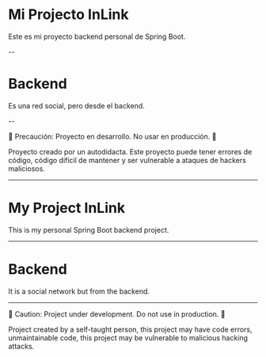 # Mi Projecto InLink

Este es mi proyecto backend personal de Spring Boot.

--

# Backend

Es una red social, pero desde el backend.

--

🚧 Precaución: Proyecto en desarrollo. No usar en producción. 🚧

 Proyecto creado por un autodidacta. Este proyecto puede tener errores de código, código difícil de mantener y ser vulnerable a ataques de hackers maliciosos.

---

# My Project InLink

This is my personal Spring Boot backend project.

---

# Backend

 It is a social network but from the backend.

---

🚧 Caution: Project under development. Do not use in production. 🚧

 Project created by a self-taught person, this project may have code errors, unmaintainable code, this project may be vulnerable to malicious hacking attacks.










